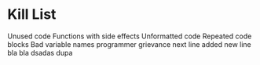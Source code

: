 Kill List
=========
Unused code
Functions with side effects
Unformatted code
Repeated code blocks
Bad variable names
programmer grievance
next line added
new line
bla bla
dsadas
dupa
